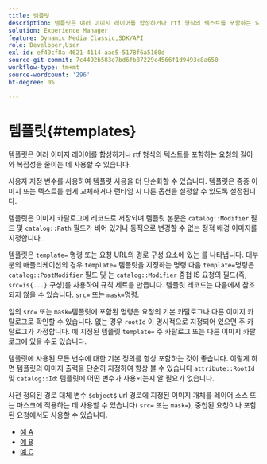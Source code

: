 ```yaml
---
title: 템플릿
description: 템플릿은 여러 이미지 레이어를 합성하거나 rtf 형식의 텍스트를 포함하는 요청의 길이와 복잡성을 줄이는 데 사용할 수 있습니다.
solution: Experience Manager
feature: Dynamic Media Classic,SDK/API
role: Developer,User
exl-id: ef49cf8a-4621-4114-aae5-5178f6a5160d
source-git-commit: 7c4492b583e7bd6fb87229c4566f1d9493c8a650
workflow-type: tm+mt
source-wordcount: '296'
ht-degree: 0%

---
```


# 템플릿{#templates}

템플릿은 여러 이미지 레이어를 합성하거나 rtf 형식의 텍스트를 포함하는 요청의 길이와 복잡성을 줄이는 데 사용할 수 있습니다.

사용자 지정 변수를 사용하여 템플릿 사용을 더 단순화할 수 있습니다. 템플릿은 종종 이미지 또는 텍스트를 쉽게 교체하거나 런타임 시 다른 옵션을 설정할 수 있도록 설정됩니다.

템플릿은 이미지 카탈로그에 레코드로 저장되며 템플릿 본문은 `catalog::Modifier` 필드 및 `catalog::Path` 필드가 비어 있거나 동적으로 변경할 수 없는 정적 배경 이미지를 지정합니다.

템플릿은 `template=` 명령 또는 요청 URL의 경로 구성 요소에 있는 를 나타냅니다. 대부분의 애플리케이션의 경우 `template=` 템플릿을 지정하는 명령 다음 `template=`명령은 `catalog::PostModifier` 필드 및 는 `catalog::Modifier` 중첩 IS 요청의 필드(즉, `src=is{...}` 구성)를 사용하여 규칙 세트를 만듭니다. 템플릿 레코드는 다음에서 참조되지 않을 수 있습니다. `src=` 또는 `mask=`명령.

임의 `src=` 또는 `mask=`템플릿에 포함된 명령은 요청의 기본 카탈로그나 다른 이미지 카탈로그로 확인할 수 있습니다. 없는 경우 `rootId` 이 명시적으로 지정되어 있으면 주 카탈로그가 가정합니다. 에 지정된 템플릿 `template=` 주 카탈로그 또는 다른 이미지 카탈로그에 있을 수도 있습니다.

템플릿에 사용된 모든 변수에 대한 기본 정의를 항상 포함하는 것이 좋습니다. 이렇게 하면 템플릿의 이미지 출력을 단순히 지정하여 항상 볼 수 있습니다 `attribute::RootId` 및 `catalog::Id`: 템플릿에 어떤 변수가 사용되는지 알 필요가 없습니다.

사전 정의된 경로 대체 변수 `$object$` url 경로에 지정된 이미지 개체를 레이어 소스 또는 마스크에 적용하는 데 사용할 수 있습니다( `src=` 또는 `mask=`), 중첩된 요청이나 포함된 요청에서도 사용할 수 있습니다.

* [예 A](r-example-a.md)
* [예 B](r-example-b.md)
* [예 C](r-example-c.md)
